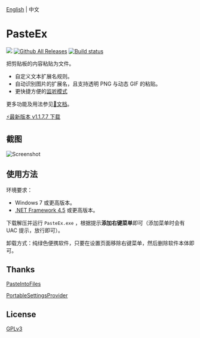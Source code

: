 [English](https://github.com/huiyadanli/PasteEx/blob/master/README.md) | 中文

# PasteEx
[![](https://img.shields.io/badge/platform-windows-lightgrey.svg?style=flat-square)](https://www.microsoft.com/download/details.aspx?id=30653)
[![Github All Releases](https://img.shields.io/github/downloads/huiyadanli/PasteEx/total.svg?style=flat-square)](https://github.com/huiyadanli/PasteEx/releases)
[![Build status](https://img.shields.io/appveyor/ci/huiyadanli/pasteex.svg?style=flat-square)](https://ci.appveyor.com/project/huiyadanli/pasteex)

把剪贴板的内容粘贴为文件。

* 自定义文本扩展名规则。
* 自动识别图片的扩展名，且支持透明 PNG 与动态 GIF 的粘贴。
* 更快捷方便的[监听模式](https://github.com/huiyadanli/PasteEx/wiki#%E7%9B%91%E5%90%AC%E6%A8%A1%E5%BC%8F)

更多功能及用法参见[:blue_book:文档](https://github.com/huiyadanli/PasteEx/wiki)。

[:zap:最新版本 v1.1.7.7 下载](https://github.com/huiyadanli/PasteEx/releases/download/1.1.7.7/PasteEx.v1.1.7.7.zip)

## 截图
![Screenshot](https://raw.githubusercontent.com/huiyadanli/PasteEx/master/Screenshot/Screenshot.png)

## 使用方法

环境要求：

* Windows 7 或更高版本。
* [.NET Framework 4.5](https://www.microsoft.com/zh-cn/download/details.aspx?id=30653) 或更高版本。

下载解压并运行 `PasteEx.exe` ，根据提示**添加右键菜单**即可（添加菜单时会有 UAC 提示，放行即可）。

卸载方式：纯绿色便携软件，只要在设置页面移除右键菜单，然后删除软件本体即可。

## Thanks
[PasteIntoFiles](https://github.com/EslaMx7/PasteIntoFiles)

[PortableSettingsProvider](https://github.com/crdx/PortableSettingsProvider)

## License
[GPLv3](https://github.com/huiyadanli/PasteEx/blob/master/LICENSE)